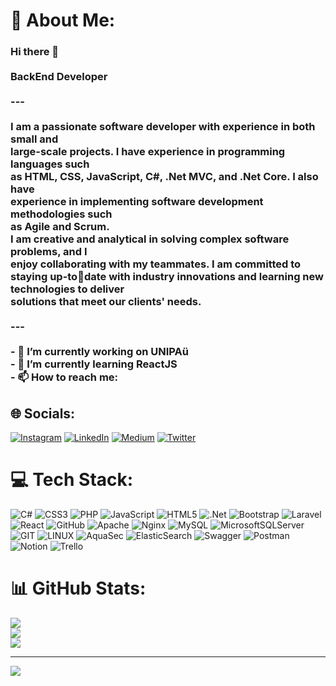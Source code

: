 # 💫 About Me:
### Hi there 👋<br><br>BackEnd Developer <br><br>---<br><br>I  am a passionate software developer with experience in both small and<br>large-scale projects. I have experience in programming languages such<br>as HTML, CSS, JavaScript, C#, .Net MVC, and .Net Core. I also have<br>experience in implementing software development methodologies such<br>as Agile and Scrum.<br>I am creative and analytical in solving complex software problems, and I<br>enjoy collaborating with my teammates. I am committed to staying up-todate with industry innovations and learning new technologies to deliver<br>solutions that meet our clients' needs.<br><br>---<br><br>- 🔭 I’m currently working on UNIPAü<br>- 🌱 I’m currently learning ReactJS<br>- 📫 How to reach me:


## 🌐 Socials:
[![Instagram](https://img.shields.io/badge/Instagram-%23E4405F.svg?logo=Instagram&logoColor=white)](https://instagram.com/busracetinellii) [![LinkedIn](https://img.shields.io/badge/LinkedIn-%230077B5.svg?logo=linkedin&logoColor=white)](https://linkedin.com/in/busracetinellii) [![Medium](https://img.shields.io/badge/Medium-12100E?logo=medium&logoColor=white)](https://medium.com/@busracetinelli) [![Twitter](https://img.shields.io/badge/Twitter-%231DA1F2.svg?logo=Twitter&logoColor=white)](https://twitter.com/busracetinellii) 

# 💻 Tech Stack:
![C#](https://img.shields.io/badge/c%23-%23239120.svg?style=for-the-badge&logo=c-sharp&logoColor=white) ![CSS3](https://img.shields.io/badge/css3-%231572B6.svg?style=for-the-badge&logo=css3&logoColor=white) ![PHP](https://img.shields.io/badge/php-%23777BB4.svg?style=for-the-badge&logo=php&logoColor=white) ![JavaScript](https://img.shields.io/badge/javascript-%23323330.svg?style=for-the-badge&logo=javascript&logoColor=%23F7DF1E) ![HTML5](https://img.shields.io/badge/html5-%23E34F26.svg?style=for-the-badge&logo=html5&logoColor=white) ![.Net](https://img.shields.io/badge/.NET-5C2D91?style=for-the-badge&logo=.net&logoColor=white) ![Bootstrap](https://img.shields.io/badge/bootstrap-%23563D7C.svg?style=for-the-badge&logo=bootstrap&logoColor=white) ![Laravel](https://img.shields.io/badge/laravel-%23FF2D20.svg?style=for-the-badge&logo=laravel&logoColor=white) ![React](https://img.shields.io/badge/react-%2320232a.svg?style=for-the-badge&logo=react&logoColor=%2361DAFB) ![GitHub](https://img.shields.io/badge/GitHub-%23121011.svg?style=for-the-badge&logo=github&logoColor=white) ![Apache](https://img.shields.io/badge/apache-%23D42029.svg?style=for-the-badge&logo=apache&logoColor=white) ![Nginx](https://img.shields.io/badge/nginx-%23009639.svg?style=for-the-badge&logo=nginx&logoColor=white) ![MySQL](https://img.shields.io/badge/mysql-%2300f.svg?style=for-the-badge&logo=mysql&logoColor=white) ![MicrosoftSQLServer](https://img.shields.io/badge/Microsoft%20SQL%20Sever-CC2927?style=for-the-badge&logo=microsoft%20sql%20server&logoColor=white) ![GIT](https://img.shields.io/badge/Git-fc6d26?style=for-the-badge&logo=git&logoColor=white) ![LINUX](https://img.shields.io/badge/Linux-FCC624?style=for-the-badge&logo=linux&logoColor=black) ![AquaSec](https://img.shields.io/badge/aqua-%231904DA.svg?style=for-the-badge&logo=aqua&logoColor=#0018A8) ![ElasticSearch](https://img.shields.io/badge/-ElasticSearch-005571?style=for-the-badge&logo=elasticsearch) ![Swagger](https://img.shields.io/badge/-Swagger-%23Clojure?style=for-the-badge&logo=swagger&logoColor=white) ![Postman](https://img.shields.io/badge/Postman-FF6C37?style=for-the-badge&logo=postman&logoColor=white) ![Notion](https://img.shields.io/badge/Notion-%23000000.svg?style=for-the-badge&logo=notion&logoColor=white) ![Trello](https://img.shields.io/badge/Trello-%23026AA7.svg?style=for-the-badge&logo=Trello&logoColor=white)
# 📊 GitHub Stats:
![](https://github-readme-stats.vercel.app/api?username=busracetinelli&theme=dark&hide_border=false&include_all_commits=false&count_private=false)<br/>
![](https://github-readme-streak-stats.herokuapp.com/?user=busracetinelli&theme=dark&hide_border=false)<br/>
![](https://github-readme-stats.vercel.app/api/top-langs/?username=busracetinelli&theme=dark&hide_border=false&include_all_commits=false&count_private=false&layout=compact)

---
[![](https://visitcount.itsvg.in/api?id=busracetinelli&icon=0&color=0)](https://visitcount.itsvg.in)

<!-- Proudly created with GPRM ( https://gprm.itsvg.in ) -->
